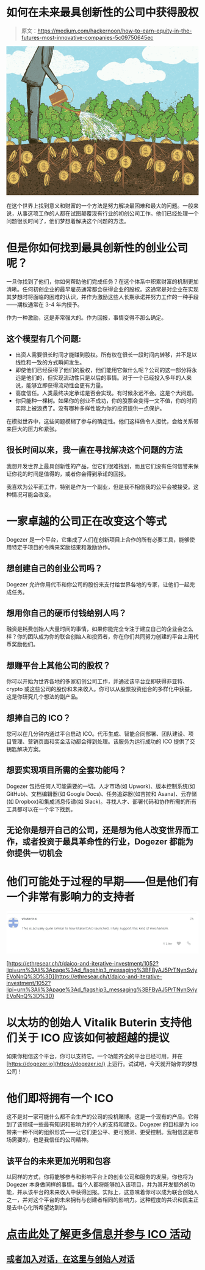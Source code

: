 # 如何在未来最具创新性的公司中获得股权

> 原文：<https://medium.com/hackernoon/how-to-earn-equity-in-the-futures-most-innovative-companies-5c09750645ec>

![](img/f67fdb8e24e88a72f25aa23b4fe4f83c.png)

在这个世界上找到意义和财富的一个方法是努力解决最困难和最大的问题。一般来说，从事这项工作的人都在试图颠覆现有行业的初创公司工作。他们已经处理一个问题很长时间了，他们梦想着解决这个问题的方法。

# 但是你如何找到最具创新性的创业公司呢？

一旦你找到了他们，你如何帮助他们完成任务？在这个体系中积累财富的机制更加清晰。任何初创企业的最早雇员通常都会获得企业的股权。这通常是对企业在实现其梦想时将面临的困难的认识，并作为激励这些人长期承诺并努力工作的一种手段——期权通常在 3-4 年内授予。

作为一种激励，这是非常强大的。作为回报，事情变得不那么确定。

## 这个模型有几个问题:

*   出资人需要很长时间才能赚到股权。所有权在很长一段时间内转移，并不是以线性和一致的方式瞬间发生。
*   即使他们已经获得了他们的股权，他们能用它做什么呢？公司的这一部分将永远是他们的，但实现流动性只是以后的事情。对于一个已经投入多年的人来说，能够立即获得流动性会更有力量。
*   高度信任。人类最终决定承诺是否会实现。有时候永远不会。这是个大问题。
*   你只能种一棵树。如果你的创业不成功，你的股票会变得一文不值，你的时间实际上被浪费了。没有哪种多样性能为你的投资提供一点保护。

在模拟世界中，这些问题模糊了参与的确定性。他们这样做令人担忧，会给关系带来巨大的压力和紧张。

## 很长时间以来，我一直在寻找解决这个问题的方法

我想开发世界上最具创新性的产品，但它们很难找到，而且它们没有任何信誉来保证你花的时间是值得的，或者你会得到承诺的回报。

我喜欢为公平而工作，特别是作为一个副业，但是我不相信我的公平会被接受。这种情况可能会改变。

# 一家卓越的公司正在改变这个等式

Dogezer 是一个平台，它集成了人们在创新项目上合作的所有必要工具，能够使用特定于项目的令牌来奖励结果和激励协作。

## 想创建自己的创业公司吗？

Dogezer 允许你用代币和你公司的股份来支付给世界各地的专家，让他们一起完成任务。

## 想用你自己的硬币付钱给别人吗？

融资是耗费创始人大量时间的事情，如果你能完全专注于建立自己的企业会怎么样？你的团队成为你的联合创始人和投资者，你在你们共同努力创建的平台上用代币奖励他们。

## 想赚平台上其他公司的股权？

你可以开始为世界各地的多家初创公司工作，并通过该平台立即获得菲亚特、crypto 或这些公司的股份和未来收入。你可以从股票投资组合的多样化中获益，这是你研究几个想法的副产品。

## 想捧自己的 ICO？

您可以在几分钟内通过平台启动 ICO。代币生成、智能合同部署、团队建设、项目管理、营销页面和奖金活动都会得到处理。该服务为运行成功的 ICO 提供了交钥匙解决方案。

## 想要实现项目所需的全套功能吗？

Dogezer 包括任何人可能需要的一切。人才市场(如 Upwork)、版本控制系统(如 GitHub)、文档编辑器(如 Google Docs)、任务追踪器(如吉拉和 Asana)、云存储(如 Dropbox)和集成消息传递(如 Slack)。寻找人才、部署代码和协作所需的所有工具都可以在一个伞下找到。

## 无论你是想开自己的公司，还是想为他人改变世界而工作，或者投资于最具革命性的行业，Dogezer 都能为你提供一切机会

# 他们可能处于过程的早期——但是他们有一个非常有影响力的支持者

![](img/78983e5cac522ad16b62cf4de5e9a7ce.png)

[https://ethresear.ch/t/daico-and-iterative-investment/1052?lipi=urn%3Ali%3Apage%3Ad_flagship3_messaging%3BFByAJ5PrTNynSviyEVoNnQ%3D%3D](https://ethresear.ch/t/daico-and-iterative-investment/1052?lipi=urn%3Ali%3Apage%3Ad_flagship3_messaging%3BFByAJ5PrTNynSviyEVoNnQ%3D%3D)

# 以太坊的创始人 Vitalik Buterin 支持他们关于 ICO 应该如何被超越的提议

如果你相信这个平台，你可以支持它。一个功能齐全的平台已经可用，并在 [https://dogezer.io](https://dogezer.io/) 上运行。试试吧，今天就开始你的梦想公司！

# 他们即将拥有一个 ICO

这不是对一家可能什么都不会生产的公司的投机赌博。这是一个现有的产品，它得到了该领域一些最有知识和影响力的个人的支持和建议。Dogezer 的目标是为 ico 带来一种不同的组织形式——让它们更公平、更可预测、更受控制。我相信这是市场需要的，也是我信任的公司精神。

## 该平台的未来更加光明和包容

以同样的方式，你将能够参与和影响平台上的创业公司和服务的发展，你也将为 Dogezer 本身做同样的事情。每个人都将能够加入该项目，并为其开发额外的功能，并从该平台的未来收入中获得回报。实际上，这意味着你可以成为联合创始人之一，并对这个平台的未来拥有与创建者相同的影响力。这种程度的共识和民主正是去中心化所希望达到的。

# [点击此处了解更多信息并参与 ICO 活动](https://dogezer.com)

## [或者加入对话，在这里与创始人对话](https://t.me/dogezer)
